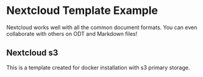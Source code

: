# Nextcloud Template Example
Nextcloud works well with all the common document formats. You can even collaborate with others on ODT and Markdown files!


## Nextcloud s3 
This is a template created for docker installation with s3 primary storage.
